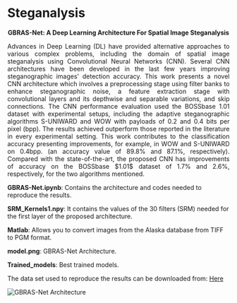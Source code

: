 # Steganalysis


<p align="center"><strong>GBRAS-Net: A Deep Learning Architecture For Spatial Image Steganalysis</strong></p>


<p align="justify">Advances in Deep Learning (DL) have provided alternative approaches to various complex problems, including the domain of spatial image steganalysis using Convolutional Neural Networks (CNN). Several CNN architectures have been developed in the last few years improving steganographic images' detection accuracy. This work presents a novel CNN architecture which involves a preprocessing stage using filter banks to enhance steganographic noise, a feature extraction stage with convolutional layers and its depthwise and separable variations, and skip connections. The CNN performance evaluation used the BOSSbase 1.01 dataset with experimental setups, including the adaptive steganographic algorithms S-UNIWARD and WOW with payloads of 0.2 and 0.4 bits per pixel (bpp). The results achieved outperform those reported in the literature in every experimental setting. This work contributes to the classification accuracy presenting improvements, for example, in WOW and S-UNIWARD on 0.4bpp. (an accuracy value of 89.8% and 87.1%, respectively). Compared with the state-of-the-art, the proposed CNN has improvements of accuracy on the BOSSbase $1.01$ dataset of 1.7%  and 2.6%, respectively, for the two algorithms mentioned.</p>


<strong>GBRAS-Net.ipynb</strong>: Contains the architecture and codes needed to reproduce the results.


<strong>SRM_Kernels1.npy</strong>: It contains the values of the 30 filters (SRM) needed for the first layer of the proposed architecture.


<strong>Matlab</strong>: Allows you to convert images from the Alaska database from TIFF to PGM format.


<strong>model.png</strong>: GBRAS-Net Architecture.


<strong>Trained_models</strong>: Best trained models.

The data set used to reproduce the results can be downloaded from: <a href="https://drive.google.com/drive/folders/1G5vdhW11_qKfVC6W8_pfJpstVkXUk1QQ?usp=sharing">Here</a>

![GBRAS-Net Architecture](https://github.com/BioAITeam/Steganalysis/blob/main/model.png?raw=true "GBRAS-Net Architecture")
